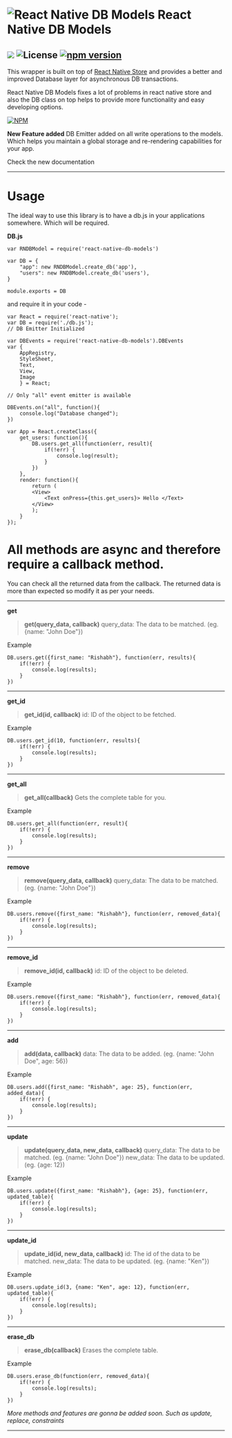 ![React Native DB Models](http://i58.tinypic.com/2akiqee.png) React Native DB Models
===================
![](https://travis-ci.org/darkrishabh/react-native-db-models.svg?branch=master) ![License](https://img.shields.io/badge/License-MIT-yellowgreen.svg)  [![npm version](https://badge.fury.io/js/react-native-db-models.svg)](http://badge.fury.io/js/react-native-db-models)
----------


This wrapper is built on top of [React Native Store](https://github.com/thewei/react-native-store) and provides a better and improved Database layer for asynchronous DB transactions.

React Native DB Models fixes a lot of problems in react native store and also the DB class on top helps to provide more functionality and easy developing options.

[![NPM](https://nodei.co/npm/react-native-db-models.png?downloads=true&downloadRank=true&stars=true)](https://nodei.co/npm/react-native-db-models/)

**New Feature added**
DB Emitter added on all write operations to the models. Which helps you maintain a global storage and re-rendering capabilities for your app.

Check the new documentation

----------
Usage
======================

The ideal way to use this library is to have a db.js in your applications somewhere. Which will be required.

**DB.js**

```
var RNDBModel = require('react-native-db-models')

var DB = {
    "app": new RNDBModel.create_db('app'),
    "users": new RNDBModel.create_db('users'),
}

module.exports = DB
```
and require it in your code -

```
var React = require('react-native');
var DB = require('./db.js');
// DB Emitter Initialized

var DBEvents = require('react-native-db-models').DBEvents
var {
    AppRegistry,
    StyleSheet,
    Text,
    View,
    Image
    } = React;

// Only "all" event emitter is available

DBEvents.on("all", function(){
	console.log("Database changed");
})

var App = React.createClass({
	get_users: function(){
		DB.users.get_all(function(err, result){
			if(!err) {
				console.log(result);
			}
		})
	},
	render: function(){
		return (
		<View>
			<Text onPress={this.get_users}> Hello </Text>
		</View>
		);
	}
});
```
All methods are async and therefore require a callback method.
======================
You can check all the returned data from the callback. The returned data is more than expected so modify it as per your needs.

----------
**get**

> **get(query_data, callback)**
> query_data: The data to be matched. (eg. {name: "John Doe"})

Example

```
DB.users.get({first_name: "Rishabh"}, function(err, results){
	if(!err) {
		console.log(results);
	}
})
```
----------
**get_id**

> **get_id(id, callback)**
> id: ID of the object to be fetched.

Example

```
DB.users.get_id(10, function(err, results){
	if(!err) {
		console.log(results);
	}
})
```

----------
**get_all**

> **get_all(callback)**
> Gets the complete table for you.

Example

```
DB.users.get_all(function(err, result){
	if(!err) {
		console.log(results);
	}
})
```

----------
**remove**

> **remove(query_data, callback)**
> query_data: The data to be matched. (eg. {name: "John Doe"})

Example

```
DB.users.remove({first_name: "Rishabh"}, function(err, removed_data){
	if(!err) {
		console.log(results);
	}
})
```

----------
**remove_id**

> **remove_id(id, callback)**
> id: ID of the object to be deleted.

Example

```
DB.users.remove({first_name: "Rishabh"}, function(err, removed_data){
	if(!err) {
		console.log(results);
	}
})
```
----------
**add**

> **add(data, callback)**
> data: The data to be added. (eg. {name: "John Doe", age: 56})

Example

```
DB.users.add({first_name: "Rishabh", age: 25}, function(err, added_data){
	if(!err) {
		console.log(results);
	}
})
```


----------
**update**

> **update(query_data, new_data, callback)**
> query_data: The data to be matched. (eg. {name: "John Doe"})
> new_data: The data to be updated. (eg. {age: 12})

Example

```
DB.users.update({first_name: "Rishabh"}, {age: 25}, function(err, updated_table){
	if(!err) {
		console.log(results);
	}
})
```

----------
**update_id**

> **update_id(id, new_data, callback)**
> id: The id of the data to be matched.
> new_data: The data to be updated. (eg. {name: "Ken"})

Example

```
DB.users.update_id(3, {name: "Ken", age: 12}, function(err, updated_table){
	if(!err) {
		console.log(results);
	}
})
```
----------
**erase_db**

> **erase_db(callback)**
> Erases the complete table.

Example

```
DB.users.erase_db(function(err, removed_data){
	if(!err) {
		console.log(results);
	}
})
```


 *More methods and features are gonna be added soon. Such as update, replace, constraints*

----------
